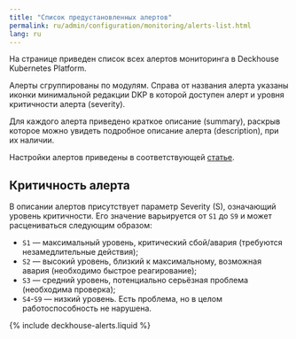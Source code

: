 ```yaml
---
title: "Список предустановленных алертов"
permalink: ru/admin/configuration/monitoring/alerts-list.html
lang: ru
---
```


На странице приведен список всех алертов мониторинга в Deckhouse Kubernetes Platform.

Алерты сгруппированы по модулям. Справа от названия алерта указаны иконки минимальной редакции DKP в которой доступен алерт и уровня критичности алерта (severity).

Для каждого алерта приведено краткое описание (summary), раскрыв которое можно увидеть подробное описание алерта (description), при их наличии.

Настройки алертов приведены в соответствующей [статье](docs/documentation/pages/admin/configuration/monitoring/alerts.html).

## Критичность алерта

В описании алертов присутствует параметр Severity (S), означающий уровень критичности. Его значение варьируется от `S1` до `S9` и может расцениваться следующим образом:

* `S1` — максимальный уровень, критический сбой/авария (требуются незамедлительные действия);
* `S2` — высокий уровень, близкий к максимальному, возможная авария (необходимо быстрое реагирование);
* `S3` — средний уровень, потенциально серьёзная проблема (необходима проверка);
* `S4`-`S9` — низкий уровень. Есть проблема, но в целом работоспособность не нарушена.

{% include deckhouse-alerts.liquid %}
